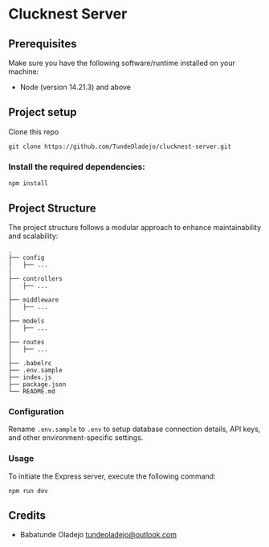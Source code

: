 # Clucknest Server

## Prerequisites

Make sure you have the following software/runtime installed on your machine:

- Node (version 14.21.3) and above

## Project setup
Clone this repo

```
git clone https://github.com/TundeOladejo/clucknest-server.git
```

### Install the required dependencies:
```
npm install
```

## Project Structure
The project structure follows a modular approach to enhance maintainability and scalability:
```
.
├── config
│   ├── ...
|
├── controllers
│   ├── ...
│
├── middleware
│   ├── ...
|
├── models
│   ├── ...
│
├── routes
│   ├── ...
│
├── .babelrc
├── .env.sample
├── index.js
├── package.json
└── README.md

```

### Configuration

Rename ```.env.sample``` to ``` .env ``` to setup database connection details, API keys, and other environment-specific settings.

### Usage
To initiate the Express server, execute the following command:

```
npm run dev
```

## Credits
- Babatunde Oladejo [tundeoladejo@outlook.com](mailto:tundeoladejo@outlook.com)
